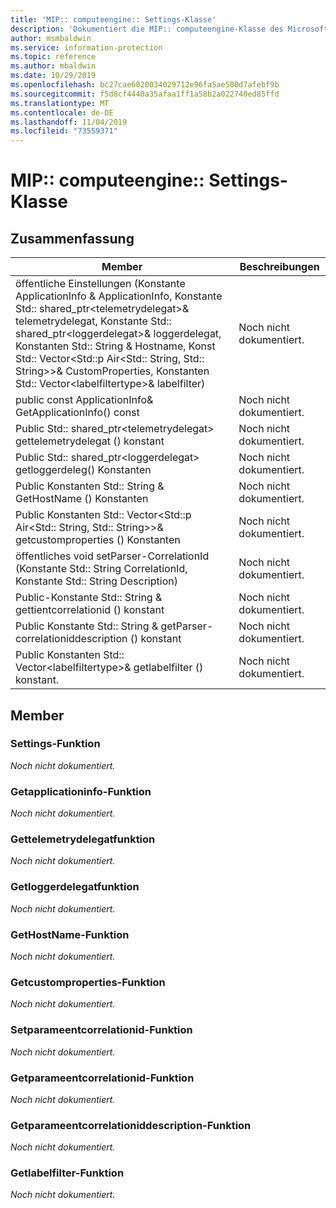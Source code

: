 ```yaml
---
title: 'MIP:: computeengine:: Settings-Klasse'
description: 'Dokumentiert die MIP:: computeengine-Klasse des Microsoft Information Protection (MIP) SDK.'
author: msmbaldwin
ms.service: information-protection
ms.topic: reference
ms.author: mbaldwin
ms.date: 10/29/2019
ms.openlocfilehash: bc27cae6020034029712e96fa5ae500d7afebf9b
ms.sourcegitcommit: f5d8cf4440a35afaa1ff1a58b2a022740ed85ffd
ms.translationtype: MT
ms.contentlocale: de-DE
ms.lasthandoff: 11/04/2019
ms.locfileid: "73559371"
---
```

# <a name="class-mipcomputeenginesettings"></a>MIP:: computeengine:: Settings-Klasse 
  
## <a name="summary"></a>Zusammenfassung
 Member                        | Beschreibungen                                
--------------------------------|---------------------------------------------
öffentliche Einstellungen (Konstante ApplicationInfo & ApplicationInfo, Konstante Std:: shared_ptr\<telemetrydelegat\>& telemetrydelegat, Konstante Std:: shared_ptr\<loggerdelegat\>& loggerdelegat, Konstanten Std:: String & Hostname, Konst Std:: Vector\<Std::p Air\<Std:: String, Std:: String\>\>& CustomProperties, Konstanten Std:: Vector\<labelfiltertype\>& labelfilter)  | Noch nicht dokumentiert.
public const ApplicationInfo& GetApplicationInfo() const  | Noch nicht dokumentiert.
Public Std:: shared_ptr\<telemetrydelegat\> gettelemetrydelegat () konstant  | Noch nicht dokumentiert.
Public Std:: shared_ptr\<loggerdelegat\> getloggerdeleg() Konstanten  | Noch nicht dokumentiert.
Public Konstanten Std:: String & GetHostName () Konstanten  | Noch nicht dokumentiert.
Public Konstanten Std:: Vector\<Std::p Air\<Std:: String, Std:: String\>\>& getcustomproperties () Konstanten  | Noch nicht dokumentiert.
öffentliches void setParser-CorrelationId (Konstante Std:: String CorrelationId, Konstante Std:: String Description)  | Noch nicht dokumentiert.
Public-Konstante Std:: String & gettientcorrelationid () konstant  | Noch nicht dokumentiert.
Public Konstante Std:: String & getParser-correlationiddescription () konstant  | Noch nicht dokumentiert.
Public Konstanten Std:: Vector\<labelfiltertype\>& getlabelfilter () konstant.  | Noch nicht dokumentiert.
  
## <a name="members"></a>Member
  
### <a name="settings-function"></a>Settings-Funktion
_Noch nicht dokumentiert._

  
### <a name="getapplicationinfo-function"></a>Getapplicationinfo-Funktion
_Noch nicht dokumentiert._

  
### <a name="gettelemetrydelegate-function"></a>Gettelemetrydelegatfunktion
_Noch nicht dokumentiert._

  
### <a name="getloggerdelegate-function"></a>Getloggerdelegatfunktion
_Noch nicht dokumentiert._

  
### <a name="gethostname-function"></a>GetHostName-Funktion
_Noch nicht dokumentiert._

  
### <a name="getcustomproperties-function"></a>Getcustomproperties-Funktion
_Noch nicht dokumentiert._

  
### <a name="setparentcorrelationid-function"></a>Setparameentcorrelationid-Funktion
_Noch nicht dokumentiert._

  
### <a name="getparentcorrelationid-function"></a>Getparameentcorrelationid-Funktion
_Noch nicht dokumentiert._

  
### <a name="getparentcorrelationiddescription-function"></a>Getparameentcorrelationiddescription-Funktion
_Noch nicht dokumentiert._

  
### <a name="getlabelfilter-function"></a>Getlabelfilter-Funktion
_Noch nicht dokumentiert._
